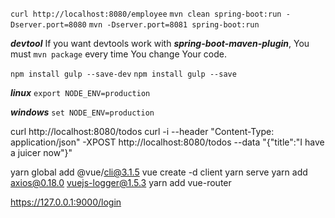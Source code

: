 `curl http://localhost:8080/employee`
`mvn clean spring-boot:run -Dserver.port=8080`
`mvn -Dserver.port=8081 spring-boot:run`

***devtool***
If you want devtools work with *__spring-boot-maven-plugin__*, You must `mvn package` every time You change Your code.

`npm install gulp --save-dev`
`npm install gulp --save`

***linux***
`export NODE_ENV=production`

***windows***
`set NODE_ENV=production`

curl http://localhost:8080/todos
curl -i --header "Content-Type: application/json" -XPOST http://localhost:8080/todos --data "{\"title\":\"I have a juicer now\"}"

yarn global add @vue/cli@3.1.5
vue create -d client
yarn serve
yarn add axios@0.18.0 vuejs-logger@1.5.3
yarn add vue-router

https://127.0.0.1:9000/login
